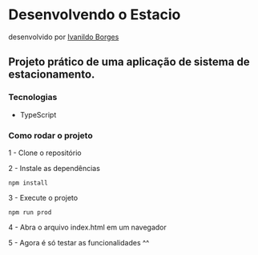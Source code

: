 # Desenvolvendo o Estacio
desenvolvido por [Ivanildo Borges](https://github.com/IvanildoBorges)

## Projeto prático de uma aplicação de sistema de estacionamento.

### Tecnologias
- TypeScript

### Como rodar o projeto

1 - Clone o repositório

2 - Instale as dependências
    
    npm install

3 - Execute o projeto

    npm run prod

4 - Abra o arquivo index.html em um navegador

5 - Agora é só testar as funcionalidades ^^